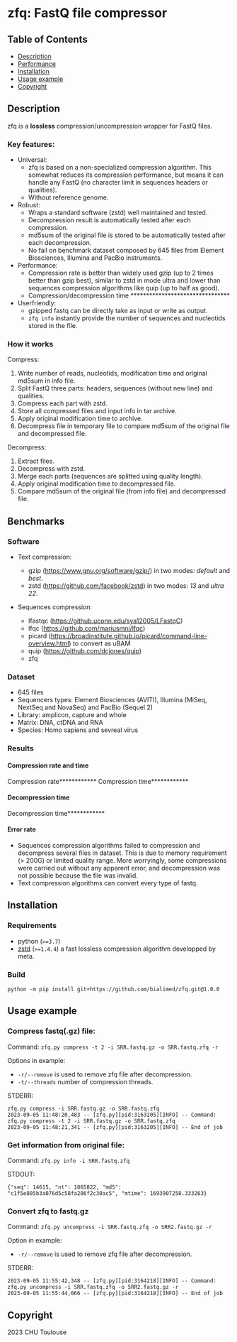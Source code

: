 # zfq: FastQ file compressor

## Table of Contents
* [Description](#description)
* [Performance](#copyright)
* [Installation](#installation)
* [Usage example](#usage_example)
* [Copyright](#copyright)


## Description
zfq is a **lossless** compression/uncompression wrapper for FastQ files.

### Key features:
* Universal:
  * zfq is based on a non-specialized compression algorithm. This somewhat
  reduces its compression performance, but means it can handle any FastQ (no
  character limit in sequences headers or qualities).
  * Without reference genome.
* Robust:
  * Wraps a standard software (zstd) well maintained and tested.
  * Decompression result is automatically tested after each compression.
  * md5sum of the original file is stored to be automatically tested after each
  decompression.
  * No fail on benchmark dataset composed by 645 files from Element Biosciences,
  Illumina and PacBio instruments.
* Performance:
  * Compression rate is better than widely used gzip (up to 2 times better than
  gzip best), similar to zstd in mode ultra and lower than sequences compression
  algorithms like quip (up to half as good).
  * Compression/decompression time ********************************
* Userfriendly:
  * gzipped fastq can be directly take as input or write as output.
  * `zfq info` instantly provide the number of sequences and nucleotids stored
  in the file.

### How it works

Compress:

  1. Write number of reads, nucleotids, modification time and original md5sum
  in info file.
  2. Split FastQ three parts: headers, sequences (without new line) and qualities.
  3. Compress each part with zstd.
  4. Store all compressed files and input info in tar archive.
  5. Apply original modification time to archive.
  6. Decompress file in temporary file to compare md5sum of the original file
  and decompressed file.

Decompress:
  1. Extract files.
  2. Decompress with zstd.
  3. Merge each parts (sequences are splitted using quality length).
  4. Apply original modification time to decompressed file.
  5. Compare md5sum of the original file (from info file) and decompressed file.


## Benchmarks

### Software

* Text compression:
  * gzip (https://www.gnu.org/software/gzip/) in two modes: *default* and *best*.
  * zstd (https://github.com/facebook/zstd) in two modes: *13* and *ultra 22*.

* Sequences compression:
  * lfastqc (https://github.uconn.edu/sya12005/LFastqC)
  * lfqc (https://github.com/mariusmni/lfqc)
  * picard (https://broadinstitute.github.io/picard/command-line-overview.html)
  to convert as uBAM
  * quip (https://github.com/dcjones/quip)
  * zfq

### Dataset

 * 645 files
 * Sequencers types: Element Biosciences (AVITI), Illumina (MiSeq, NextSeq
 and NovaSeq) and PacBio (Sequel 2)
 * Library: amplicon, capture and whole
 * Matrix: DNA, ctDNA and RNA
 * Species: Homo sapiens and sevreal virus

### Results
#### Compression rate and time
Compression rate************
Compression time************

#### Decompression time
Decompression time************

#### Error rate 

* Sequences compression algorithms failed to compression and decompress several
files in dataset. This is due to memory requirement (> 200G) or limited quality
range. More worryingly, some compressions were carried out without any apparent
error, and decompression was not possible because the file was invalid.
* Text compression algorithms can convert every type of fastq.


## Installation

### Requirements

* python (`>=3.7`)
* [zstd](https://github.com/facebook/zstd) (`>=1.4.4`) a fast lossless
compression algorithm developped by meta.

### Build

```
python -m pip install git+https://github.com/bialimed/zfq.git@1.0.0
```


## Usage example

### Compress fastq(.gz) file:
Command:
`zfq.py compress -t 2 -i SRR.fastq.gz -o SRR.fastq.zfq -r`

Options in example:
  * `-r/--remove` is used to remove zfq file after decompression. 
  * `-t/--threads` number of compression threads. 

STDERR:
```
zfq.py compress -i SRR.fastq.gz -o SRR.fastq.zfq
2023-09-05 11:48:20,483 -- [zfq.py][pid:3163205][INFO] -- Command: zfq.py compress -t 2 -i SRR.fastq.gz -o SRR.fastq.zfq
2023-09-05 11:48:21,341 -- [zfq.py][pid:3163205][INFO] -- End of job
```

### Get information from original file:
Command:
`zfq.py info -i SRR.fastq.zfq`

STDOUT:
```
{"seq": 14615, "nt": 1865822, "md5": "c1f5e805b3a076d5c58fa206f2c30ac5", "mtime": 1693907258.333263}
```

### Convert zfq to fastq.gz
Command:
`zfq.py uncompress -i SRR.fastq.zfq -o SRR2.fastq.gz -r`

Option in example:
  * `-r/--remove` is used to remove zfq file after decompression. 

STDERR:
```
2023-09-05 11:55:42,348 -- [zfq.py][pid:3164218][INFO] -- Command: zfq.py uncompress -i SRR.fastq.zfq -o SRR2.fastq.gz -r
2023-09-05 11:55:44,066 -- [zfq.py][pid:3164218][INFO] -- End of job
```


## Copyright
2023 CHU Toulouse
